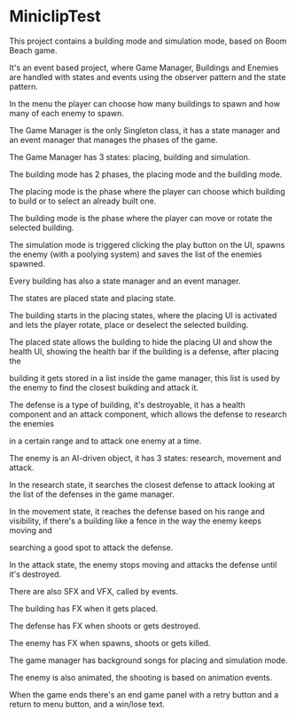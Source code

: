 # MiniclipTest

This project contains a building mode and simulation mode, based on Boom Beach game.

It's an event based project, where Game Manager, Buildings and Enemies are handled with states and events using the observer pattern and the state pattern.

In the menu the player can choose how many buildings to spawn and how many of each enemy to spawn.

The Game Manager is the only Singleton class, it has a state manager and an event manager that manages the phases of the game.

The Game Manager has 3 states: placing, building and simulation.

The building mode has 2 phases, the placing mode and the building mode.

The placing mode is the phase where the player can choose which building to build or to select an already built one.

The building mode is the phase where the player can move or rotate the selected building.

The simulation mode is triggered clicking the play button on the UI, spawns the enemy (with a poolying system) and saves the list of the enemies spawned.

Every building has also a state manager and an event manager.

The states are placed state and placing state.

The building starts in the placing states, where the placing UI is activated and lets the player rotate, place or deselect the selected building.

The placed state allows the building to hide the placing UI and show the health UI, showing the health bar if the building is a defense, after placing the

building it gets stored in a list inside the game manager, this list is used by the enemy to find the closest buikding and attack it.

The defense is a type of building, it's destroyable, it has a health component and an attack component, which allows the defense to research the enemies

in a certain range and to attack one enemy at a time.

The enemy is an AI-driven object, it has 3 states: research, movement and attack.

In the research state, it searches the closest defense to attack looking at the list of the defenses in the game manager.

In the movement state, it reaches the defense based on his range and visibility, if there's a building like a fence in the way the enemy keeps moving and

searching a good spot to attack the defense.

In the attack state, the enemy stops moving and attacks the defense until it's destroyed.

There are also SFX and VFX, called by events.

The building has FX when it gets placed.

The defense has FX when shoots or gets destroyed.

The enemy has FX when spawns, shoots or gets killed.

The game manager has background songs for placing and simulation mode.

The enemy is also animated, the shooting is based on animation events.

When the game ends there's an end game panel with a retry button and a return to menu button, and a win/lose text.
